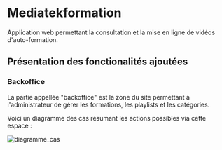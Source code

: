 # Mediatekformation

Application web permettant la consultation et la mise en ligne de vidéos d'auto-formation.

## Présentation des fonctionalités ajoutées
### Backoffice

La partie appellée "backoffice" est la zone du site permettant à l'administrateur de gérer les formations, les playlists et les catégories.

Voici un diagramme des cas résumant les actions possibles via cette espace : 

![diagramme_cas](https://github.com/user-attachments/assets/1877dcb7-7716-4e53-b1f2-64472007a47e)
